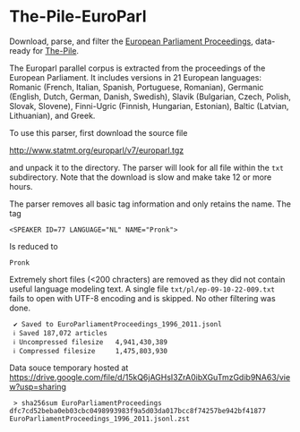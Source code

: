 # The-Pile-EuroParl

Download, parse, and filter the [European Parliament Proceedings](http://www.statmt.org/europarl/), data-ready for [The-Pile](https://github.com/EleutherAI/The-Pile).

The Europarl parallel corpus is extracted from the proceedings of the European Parliament. It includes versions in 21 European languages: Romanic (French, Italian, Spanish, Portuguese, Romanian), Germanic (English, Dutch, German, Danish, Swedish), Slavik (Bulgarian, Czech, Polish, Slovak, Slovene), Finni-Ugric (Finnish, Hungarian, Estonian), Baltic (Latvian, Lithuanian), and Greek.

To use this parser, first download the source file

http://www.statmt.org/europarl/v7/europarl.tgz

and unpack it to the directory. The parser will look for all file within the `txt` subdirectory. Note that the download is slow and make take 12 or more hours.

The parser removes all basic tag information and only retains the name. The tag

    <SPEAKER ID=77 LANGUAGE="NL" NAME="Pronk">

Is reduced to

    Pronk

Extremely short files (<200 chracters) are removed as they did not contain useful language modeling text. A single file `txt/pl/ep-09-10-22-009.txt` fails to open with UTF-8 encoding and is skipped. No other filtering was done. 

     ✔ Saved to EuroParliamentProceedings_1996_2011.jsonl
     ℹ Saved 187,072 articles
     ℹ Uncompressed filesize   4,941,430,389
     ℹ Compressed filesize     1,475,803,930

Data souce temporary hosted at https://drive.google.com/file/d/15kQ6jAGHsI3ZrA0ibXGuTmzGdib9NA63/view?usp=sharing

     > sha256sum EuroParliamentProceedings
    dfc7cd52beba0eb03cbc0498993983f9a5d03da017bcc8f74257be942bf41877  EuroParliamentProceedings_1996_2011.jsonl.zst